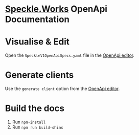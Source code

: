 # [Speckle.Works](http://spekcle.works) OpenApi Documentation

# Visualise & Edit

Open the `SpeckleV1OpenApiSpecs.yaml` file in the [OpenApi editor](https://editor.swagger.io//#/).

# Generate clients

Use the `generate client` option from the [OpenApi editor](https://editor.swagger.io//#/).

# Build the docs

1. Run `npm-install`
2. Run `npm run build-shins`